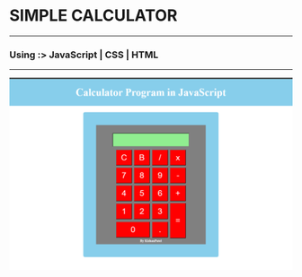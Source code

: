 # SIMPLE CALCULATOR
<hr>
<h3> Using :> JavaScript | CSS | HTML </h3>
<hr>
<img src="Calculator.png" width="700">

